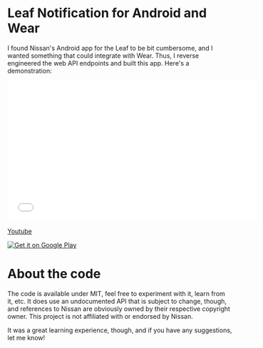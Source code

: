 # Leaf Notification for Android and Wear

I found Nissan's Android app for the Leaf to be bit cumbersome, and I wanted something that could integrate with Wear. Thus, I reverse engineered the web API endpoints and built this app. Here's a demonstration:

<iframe width="560" height="315" src="//www.youtube.com/embed/XIwbIoerSrg" frameborder="0" allowfullscreen></iframe>

[Youtube](https://www.youtube.com/watch?v=XIwbIoerSrg)

<a href="https://play.google.com/store/apps/details?id=me.jaxbot.wear.leafstatus" target="_blank">
  <img alt="Get it on Google Play"
       src="https://jaxbot.me/pics/playbutton.png" />
</a>

# About the code

The code is available under MIT, feel free to experiment with it, learn from it, etc. It does use an undocumented API that is subject to change, though, and references to Nissan are obviously owned by their respective copyright owner. This project is not affiliated with or endorsed by Nissan.

It was a great learning experience, though, and if you have any suggestions, let me know!

